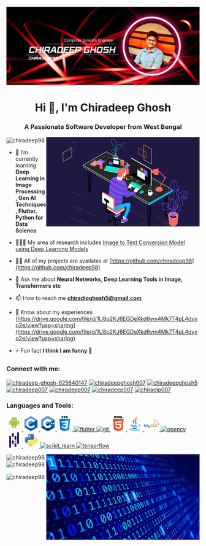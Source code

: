 ![logo](https://github.com/chiradeep98/chiradeep98/blob/main/Black%20and%20Red%20Edgy%20Gaming%20Youtube%20Banner%20(2).png)

<h1 align="center">Hi 👋, I'm Chiradeep Ghosh</h1>
<h3 align="center">A Passionate Software Developer from West Bengal</h3>

<img align="right" alt="coding" width="400" src="https://raw.githubusercontent.com/chiradeep98/chiradeep98/main/coding_img.gif" />

<p align="left"> <img src="https://komarev.com/ghpvc/?username=chiradeep98&label=Profile%20views&color=0e75b6&style=flat" alt="chiradeep98" /> </p>

- 🌱 I’m currently learning **Deep Learning in Image Processing, Gen AI Techniques, Flutter, Python for Data Science**

- 👨🏻‍💻 My area of research includes [Image to Text Conversion Model using Deep Learning Models](https://github.com/chiradeep98/Image-Captioning)

- 👨‍💻 All of my projects are available at [https://github.com/chiradeep98](https://github.com/chiradeep98)

- 💬 Ask me about **Neural Networks, Deep Learning Tools in Image, Transformers etc**

- 📫 How to reach me **chiradipghosh5@gmail.com**

- 📄 Know about my experiences [https://drive.google.com/file/d/1U8p2KJ6EGDeXkd6ym4Mk7T4pL4dyxq2e/view?usp=sharing](https://drive.google.com/file/d/1U8p2KJ6EGDeXkd6ym4Mk7T4pL4dyxq2e/view?usp=sharing)

- ⚡ Fun fact **I think I am funny 🤪**

<h3 align="left">Connect with me:</h3>
<p align="left">
<a href="https://linkedin.com/in/chiradeep-ghosh-925640147" target="blank"><img align="center" src="https://raw.githubusercontent.com/rahuldkjain/github-profile-readme-generator/master/src/images/icons/Social/linked-in-alt.svg" alt="chiradeep-ghosh-925640147" height="30" width="40" /></a>
<a href="https://kaggle.com/chiradeepghosh007" target="blank"><img align="center" src="https://raw.githubusercontent.com/rahuldkjain/github-profile-readme-generator/master/src/images/icons/Social/kaggle.svg" alt="chiradeepghosh007" height="30" width="40" /></a>
<a href="https://instagram.com/chiradeepghosh5" target="blank"><img align="center" src="https://raw.githubusercontent.com/rahuldkjain/github-profile-readme-generator/master/src/images/icons/Social/instagram.svg" alt="chiradeepghosh5" height="30" width="40" /></a>
<a href="https://www.codechef.com/users/chiradeep007" target="blank"><img align="center" src="https://cdn.jsdelivr.net/npm/simple-icons@3.1.0/icons/codechef.svg" alt="chiradeep007" height="30" width="40" /></a>
<a href="https://www.hackerrank.com/chiradeep007" target="blank"><img align="center" src="https://raw.githubusercontent.com/rahuldkjain/github-profile-readme-generator/master/src/images/icons/Social/hackerrank.svg" alt="chiradeep007" height="30" width="40" /></a>
<a href="https://www.leetcode.com/chiradeep007" target="blank"><img align="center" src="https://raw.githubusercontent.com/rahuldkjain/github-profile-readme-generator/master/src/images/icons/Social/leet-code.svg" alt="chiradeep007" height="30" width="40" /></a>
<a href="https://auth.geeksforgeeks.org/user/chiradip007" target="blank"><img align="center" src="https://raw.githubusercontent.com/rahuldkjain/github-profile-readme-generator/master/src/images/icons/Social/geeks-for-geeks.svg" alt="chiradip007" height="30" width="40" /></a>
</p>




<h3 align="left">Languages and Tools:</h3>
<p align="left"> <a href="https://developer.android.com" target="_blank" rel="noreferrer"> <img src="https://raw.githubusercontent.com/devicons/devicon/master/icons/android/android-original-wordmark.svg" alt="android" width="40" height="40"/> </a> <a href="https://www.cprogramming.com/" target="_blank" rel="noreferrer"> <img src="https://raw.githubusercontent.com/devicons/devicon/master/icons/c/c-original.svg" alt="c" width="40" height="40"/> </a> <a href="https://www.w3schools.com/cpp/" target="_blank" rel="noreferrer"> <img src="https://raw.githubusercontent.com/devicons/devicon/master/icons/cplusplus/cplusplus-original.svg" alt="cplusplus" width="40" height="40"/> </a> <a href="https://www.w3schools.com/css/" target="_blank" rel="noreferrer"> <img src="https://raw.githubusercontent.com/devicons/devicon/master/icons/css3/css3-original-wordmark.svg" alt="css3" width="40" height="40"/> </a> <a href="https://flutter.dev" target="_blank" rel="noreferrer"> <img src="https://www.vectorlogo.zone/logos/flutterio/flutterio-icon.svg" alt="flutter" width="40" height="40"/> </a> <a href="https://git-scm.com/" target="_blank" rel="noreferrer"> <img src="https://www.vectorlogo.zone/logos/git-scm/git-scm-icon.svg" alt="git" width="40" height="40"/> </a> <a href="https://www.w3.org/html/" target="_blank" rel="noreferrer"> <img src="https://raw.githubusercontent.com/devicons/devicon/master/icons/html5/html5-original-wordmark.svg" alt="html5" width="40" height="40"/> </a> <a href="https://www.java.com" target="_blank" rel="noreferrer"> <img src="https://raw.githubusercontent.com/devicons/devicon/master/icons/java/java-original.svg" alt="java" width="40" height="40"/> </a> <a href="https://www.mysql.com/" target="_blank" rel="noreferrer"> <img src="https://raw.githubusercontent.com/devicons/devicon/master/icons/mysql/mysql-original-wordmark.svg" alt="mysql" width="40" height="40"/> </a> <a href="https://opencv.org/" target="_blank" rel="noreferrer"> <img src="https://www.vectorlogo.zone/logos/opencv/opencv-icon.svg" alt="opencv" width="40" height="40"/> </a> <a href="https://pandas.pydata.org/" target="_blank" rel="noreferrer"> <img src="https://raw.githubusercontent.com/devicons/devicon/2ae2a900d2f041da66e950e4d48052658d850630/icons/pandas/pandas-original.svg" alt="pandas" width="40" height="40"/> </a> <a href="https://www.python.org" target="_blank" rel="noreferrer"> <img src="https://raw.githubusercontent.com/devicons/devicon/master/icons/python/python-original.svg" alt="python" width="40" height="40"/> </a> <a href="https://scikit-learn.org/" target="_blank" rel="noreferrer"> <img src="https://upload.wikimedia.org/wikipedia/commons/0/05/Scikit_learn_logo_small.svg" alt="scikit_learn" width="40" height="40"/> </a> <a href="https://www.tensorflow.org" target="_blank" rel="noreferrer"> <img src="https://www.vectorlogo.zone/logos/tensorflow/tensorflow-icon.svg" alt="tensorflow" width="40" height="40"/> </a> </p>



<p margin="100px"><img align="left" src="https://github-readme-stats.vercel.app/api/top-langs?username=chiradeep98&show_icons=true&locale=en&layout=compact" alt="chiradeep98" /></p>
<img align="right" alt="coding" width="400" src="https://github.com/chiradeep98/chiradeep98/blob/main/bin_img.gif" />

<p>&nbsp;<img align="center" src="https://github-readme-stats.vercel.app/api?username=chiradeep98&show_icons=true&locale=en" alt="chiradeep98" /></p>

<p><img align="center" src="https://github-readme-streak-stats.herokuapp.com/?user=chiradeep98&" alt="chiradeep98" /></p>

